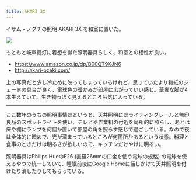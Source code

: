 ```yaml
---
title: AKARI 3X
---
```


イサム・ノグチの照明 AKARI 3X を和室に置いた。

![](https://i.imgur.com/ALn1Ygph.jpg)

もともと岐阜提灯に着想を得た照明器具らしく、和室との相性が良い。

- https://www.amazon.co.jp/dp/B00QT9XJN6
- http://akari-ozeki.com/

上の写真だと少し冷ために映ってしまっているけれど、思っていたより和紙のシェードの具合が良く、電球色の暖かみが部屋に広がっていい感じ。華奢な脚が4本生えていて、生き物っぽく見えるところも気に入っている。

---

ここ数年のうちの照明事情はというと、天井照明にはライティングレールと無印良品のスポットライトを使い、テレビや作業机の付近を局所的に照らし、あとは床や棚にランプを何個か置いて部屋の角を照らす感じで過ごしている。なので夜は全体的に暗めで、光が溜まっているところが何箇所かあるという状態。料理と食事のときだけは明るさが欲しいので、キッチンだけやけに明るい。

照明器具はPhilips HueのE26 (直径26mmの口金を使う電球の規格) の電球を使えるやつで統一していて、睡眠前後にGoogle Homeに話しかけて天井照明を付けたり消したりしてもらっている。
